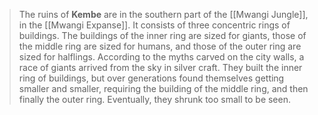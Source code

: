 > The ruins of **Kembe** are in the southern part of the [[Mwangi Jungle]], in the [[Mwangi Expanse]].
> It consists of three concentric rings of buildings. The buildings of the inner ring are sized for giants, those of the middle ring are sized for humans, and those of the outer ring are sized for halflings. 
> According to the myths carved on the city walls, a race of giants arrived from the sky in silver craft. They built the inner ring of buildings, but over generations found themselves getting smaller and smaller, requiring the building of the middle ring, and then finally the outer ring. Eventually, they shrunk too small to be seen.








